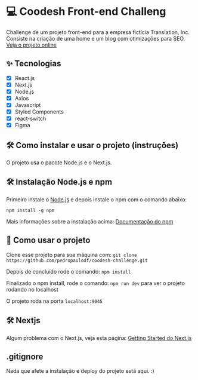 # 💻 Coodesh Front-end Challeng

Challenge de um projeto front-end para a empresa fictícia Translation, Inc. Consiste na criação de uma home e um blog com otimizações para SEO.
[Veja o projeto online](https://coodesh-challenge-pedropaulodf.vercel.app/)

## ✨ Tecnologias

-   [x] React.js
-   [x] Next.js
-   [x] Node.js
-   [x] Axios
-   [x] Javascript
-   [x] Styled Components
-   [x] react-switch
-   [x] Figma

## 🛠️ Como instalar e usar o projeto (instruções) 

O projeto usa o pacote Node.js e o Next.js.

## 🛠️ Instalação Node.js e npm

Primeiro instale o [Node.js](https://nodejs.org/en/) e depois instale o npm com o comando abaixo:

`npm install -g npm`

Mais informações sobre a instalação acima: [Documentação do npm](https://docs.npmjs.com/downloading-and-installing-node-js-and-npm)

## 🚀 Como usar o projeto

Clone esse projeto para sua máquina com: `git clone https://github.com/pedropaulodf/coodesh-challenge.git`

Depois de concluído rode o comando: `npm install`

Finalizado o npm install, rode o comando: `npm run dev` para ver o projeto rodando no localhost

O projeto roda na porta `localhost:9045`

## 🛠️ Nextjs
Algum problema com o Next.js, veja esta página: [Getting Started do Next.js](https://nextjs.org/docs)

## .gitignore

Nada que afete a instalação e deploy do projeto está aqui. :)
